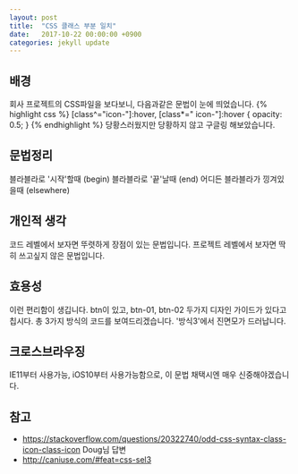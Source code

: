 ```yaml
---
layout: post
title:  "CSS 클래스 부분 일치"
date:   2017-10-22 00:00:00 +0900
categories: jekyll update
---
```


## 배경
회사 프로젝트의 CSS파일을 보다보니, 다음과같은 문법이 눈에 띄었습니다.
{% highlight css %}
[class^="icon-"]:hover, [class*=" icon-"]:hover {
 opacity: 0.5;
}
{% endhighlight %}
당황스러웠지만 당황하지 않고 구글링 해보았습니다.

## 문법정리
블라블라로 '시작'할때 (begin)
블라블라로 '끝'날때 (end)
어디든 블라블라가 낑겨있을때 (elsewhere)

## 개인적 생각
코드 레벨에서 보자면 뚜렷하게 장점이 있는 문법입니다.
프로젝트 레벨에서 보자면 딱히 쓰고싶지 않은 문법입니다.

## 효용성
이런 편리함이 생깁니다.
btn이 있고, btn-01, btn-02 두가지 디자인 가이드가 있다고 칩시다.
총 3가지 방식의 코드를 보여드리겠습니다. '방식3'에서 진면모가 드러납니다.

## 크로스브라우징
IE11부터 사용가능, iOS10부터 사용가능함으로, 이 문법 채택시엔 매우 신중해야겠습니다.

## 참고
- https://stackoverflow.com/questions/20322740/odd-css-syntax-class-icon-class-icon
Doug님 답변
- http://caniuse.com/#feat=css-sel3
